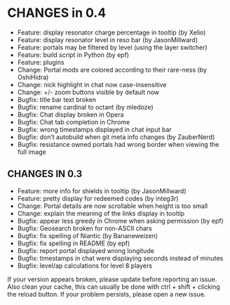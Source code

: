 CHANGES in 0.4
==============

- Feature: display resonator charge percentage in tooltip (by Xelio)
- Feature: display resonator level in reso bar (by JasonMillward)
- Feature: portals may be filtered by level (using the layer switcher)
- Feature: build script in Python (by epf)
- Feature: plugins
- Change: Portal mods are colored according to their rare-ness (by OshiHidra)
- Change: nick highlight in chat now case-insensitive
- Change: +/- zoom buttons visible by default now
- Bugfix: title bar text broken
- Bugfix: rename cardinal to octant (by mledoze)
- Bugfix: Chat display broken in Opera
- Bugfix: Chat tab completion in Chrome
- Bugfix: wrong timestamps displayed in chat input bar
- Bugfix: don’t autobuild when git meta info changes (by ZauberNerd)
- Bugfix: resistance owned portals had wrong border when viewing the full image


CHANGES IN 0.3
--------------

- Feature: more info for shields in tooltip (by JasonMillward)
- Feature: pretty display for redeemed codes (by integ3r)
- Change: Portal details are now scrollable when height is too small
- Change: explain the meaning of the links display in tooltip
- Bugfix: appear less greedy in Chrome when asking permission (by epf)
- Bugfix: Geosearch broken for non-ASCII chars
- Bugfix: fix spelling of Niantic (by Bananeweizen)
- Bugfix: fix spelling in README (by epf)
- Bugfix: report portal displayed wrong longitude
- Bugfix: timestamps in chat were displaying seconds instead of minutes
- Bugfix: level/ap calculations for level 8 players

If your version appears broken, please update before reporting an issue.
Also clean your cache, this can usually be done with ctrl + shift +
clicking the reload button. If your problem persists, please open a new
issue.
